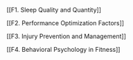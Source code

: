 

[[F1. Sleep Quality and Quantity]]

[[F2. Performance Optimization Factors]]

[[F3. Injury Prevention and Management]]

[[F4. Behavioral Psychology in Fitness]]

